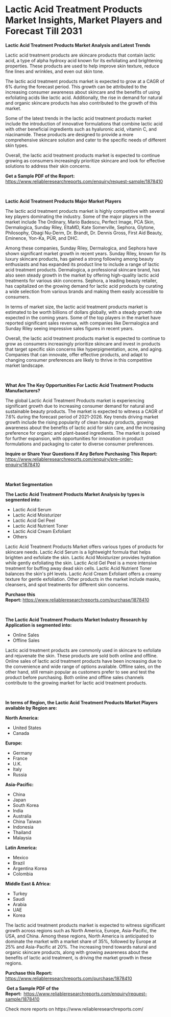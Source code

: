 <p><h1>Lactic Acid Treatment Products Market Insights, Market Players and Forecast Till 2031</h1></p><p><strong>Lactic Acid Treatment Products Market Analysis and Latest Trends</strong></p>
<p><p>Lactic acid treatment products are skincare products that contain lactic acid, a type of alpha hydroxy acid known for its exfoliating and brightening properties. These products are used to help improve skin texture, reduce fine lines and wrinkles, and even out skin tone.</p><p>The lactic acid treatment products market is expected to grow at a CAGR of 6% during the forecast period. This growth can be attributed to the increasing consumer awareness about skincare and the benefits of using exfoliating acids like lactic acid. Additionally, the rise in demand for natural and organic skincare products has also contributed to the growth of this market.</p><p>Some of the latest trends in the lactic acid treatment products market include the introduction of innovative formulations that combine lactic acid with other beneficial ingredients such as hyaluronic acid, vitamin C, and niacinamide. These products are designed to provide a more comprehensive skincare solution and cater to the specific needs of different skin types.</p><p>Overall, the lactic acid treatment products market is expected to continue growing as consumers increasingly prioritize skincare and look for effective solutions to address their skin concerns.</p></p>
<p><strong>Get a Sample PDF of the Report:&nbsp;</strong> <a href="https://www.reliableresearchreports.com/enquiry/request-sample/1878410">https://www.reliableresearchreports.com/enquiry/request-sample/1878410</a></p>
<p>&nbsp;</p>
<p><strong>Lactic Acid Treatment Products Major Market Players</strong></p>
<p><p>The lactic acid treatment products market is highly competitive with several key players dominating the industry. Some of the major players in the market include The Ordinary, Mario Badescu, Perfect Image, PCA Skin, Dermalogica, Sunday Riley, EltaMD, Kate Somerville, Sephora, Glytone, Philosophy, Obagi Nu-Derm, Dr. Brandt, Dr. Dennis Gross, First Aid Beauty, Eminence, Yon-Ka, PÜR, and DHC.</p><p>Among these companies, Sunday Riley, Dermalogica, and Sephora have shown significant market growth in recent years. Sunday Riley, known for its luxury skincare products, has gained a strong following among beauty enthusiasts and has expanded its product line to include a range of lactic acid treatment products. Dermalogica, a professional skincare brand, has also seen steady growth in the market by offering high-quality lactic acid treatments for various skin concerns. Sephora, a leading beauty retailer, has capitalized on the growing demand for lactic acid products by curating a wide selection from various brands and making them easily accessible to consumers.</p><p>In terms of market size, the lactic acid treatment products market is estimated to be worth billions of dollars globally, with a steady growth rate expected in the coming years. Some of the top players in the market have reported significant sales revenue, with companies like Dermalogica and Sunday Riley seeing impressive sales figures in recent years.</p><p>Overall, the lactic acid treatment products market is expected to continue to grow as consumers increasingly prioritize skincare and invest in products that target specific skin concerns like hyperpigmentation, acne, and aging. Companies that can innovate, offer effective products, and adapt to changing consumer preferences are likely to thrive in this competitive market landscape.</p></p>
<p>&nbsp;</p>
<p><strong>What Are The Key Opportunities For Lactic Acid Treatment Products Manufacturers?</strong></p>
<p><p>The global Lactic Acid Treatment Products market is experiencing significant growth due to increasing consumer demand for natural and sustainable beauty products. The market is expected to witness a CAGR of 7.6% during the forecast period of 2021-2026. Key trends driving market growth include the rising popularity of clean beauty products, growing awareness about the benefits of lactic acid for skin care, and the increasing preference for organic and plant-based ingredients. The market is poised for further expansion, with opportunities for innovation in product formulations and packaging to cater to diverse consumer preferences.</p></p>
<p><strong>Inquire or Share Your Questions If Any Before Purchasing This Report:</strong> <a href="https://www.reliableresearchreports.com/enquiry/pre-order-enquiry/1878410">https://www.reliableresearchreports.com/enquiry/pre-order-enquiry/1878410</a></p>
<p>&nbsp;</p>
<p><strong>Market Segmentation</strong></p>
<p><strong>The Lactic Acid Treatment Products Market Analysis by types is segmented into:</strong></p>
<p><ul><li>Lactic Acid Serum</li><li>Lactic Acid Moisturizer</li><li>Lactic Acid Gel Peel</li><li>Lactic Acid Nutrient Toner</li><li>Lactic Acid Cream Exfoliant</li><li>Others</li></ul></p>
<p><p>Lactic Acid Treatment Products Market offers various types of products for skincare needs. Lactic Acid Serum is a lightweight formula that helps brighten and exfoliate the skin. Lactic Acid Moisturizer provides hydration while gently exfoliating the skin. Lactic Acid Gel Peel is a more intensive treatment for buffing away dead skin cells. Lactic Acid Nutrient Toner balances the skin's pH levels. Lactic Acid Cream Exfoliant offers a creamy texture for gentle exfoliation. Other products in the market include masks, cleansers, and spot treatments for different skin concerns.</p></p>
<p><strong>Purchase this Report:&nbsp;</strong><a href="https://www.reliableresearchreports.com/purchase/1878410">https://www.reliableresearchreports.com/purchase/1878410</a></p>
<p>&nbsp;</p>
<p><strong>The Lactic Acid Treatment Products Market Industry Research by Application is segmented into:</strong></p>
<p><ul><li>Online Sales</li><li>Offline Sales</li></ul></p>
<p><p>Lactic acid treatment products are commonly used in skincare to exfoliate and rejuvenate the skin. These products are sold both online and offline. Online sales of lactic acid treatment products have been increasing due to the convenience and wide range of options available. Offline sales, on the other hand, still remain popular as customers prefer to see and test the product before purchasing. Both online and offline sales channels contribute to the growing market for lactic acid treatment products.</p></p>
<p>&nbsp;</p>
<p><strong>In terms of Region, the Lactic Acid Treatment Products Market Players available by Region are:</strong></p>
<p>
    <p> <strong> North America: </strong>
        <ul>
            <li>United States</li>
            <li>Canada</li>
        </ul>
        </p> 
    <p> <strong> Europe: </strong>
        <ul>
            <li>Germany</li>
            <li>France</li>
            <li>U.K.</li>
            <li>Italy</li>
            <li>Russia</li>
        </ul>
        </p> 
    <p> <strong> Asia-Pacific: </strong>
        <ul>
            <li>China</li>
            <li>Japan</li>
            <li>South Korea</li>
            <li>India</li>
            <li>Australia</li>
            <li>China Taiwan</li>
            <li>Indonesia</li>
            <li>Thailand</li>
            <li>Malaysia</li>
        </ul>
        </p> 
    <p> <strong> Latin America: </strong>
        <ul>
            <li>Mexico</li>
            <li>Brazil</li>
            <li>Argentina Korea</li>
            <li>Colombia</li>
        </ul>
        </p> 
    <p> <strong> Middle East & Africa: </strong>
        <ul>
            <li>Turkey</li>
            <li>Saudi</li>
            <li>Arabia</li>
            <li>UAE</li>
            <li>Korea</li>
        </ul>
    </p>
    </p>
<p><p>The lactic acid treatment products market is expected to witness significant growth across regions such as North America, Europe, Asia-Pacific, the USA, and China. Among these regions, North America is anticipated to dominate the market with a market share of 35%, followed by Europe at 25% and Asia-Pacific at 20%. The increasing trend towards natural and organic skincare products, along with growing awareness about the benefits of lactic acid treatment, is driving the market growth in these regions.</p></p>
<p><strong>Purchase this Report: </strong><a href="https://www.reliableresearchreports.com/purchase/1878410">https://www.reliableresearchreports.com/purchase/1878410</a></p>
<p>&nbsp;<strong>Get a Sample PDF of the Report:&nbsp;&nbsp;</strong><a href="https://www.reliableresearchreports.com/enquiry/request-sample/1878410">https://www.reliableresearchreports.com/enquiry/request-sample/1878410</a></p>
<p><strong></strong></p>
<p>Check more reports on https://www.reliableresearchreports.com/</p>